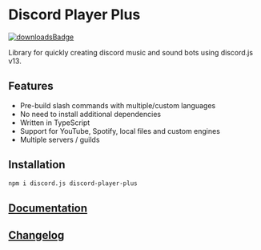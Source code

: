 # Discord Player Plus

[![downloadsBadge](https://img.shields.io/npm/dt/discord-player-plus?style=for-the-badge)](https://npmjs.com/discord-player-plus)

Library for quickly creating discord music and sound bots using discord.js v13.

## Features

- Pre-build slash commands with multiple/custom languages
- No need to install additional dependencies
- Written in TypeScript
- Support for YouTube, Spotify, local files and custom engines
- Multiple servers / guilds

## Installation

```bash
npm i discord.js discord-player-plus
```

## [Documentation](https://discordplayerplus.lars-rickert.de)

## [Changelog](https://github.com/larsrickert/discord-player-plus/releases)
